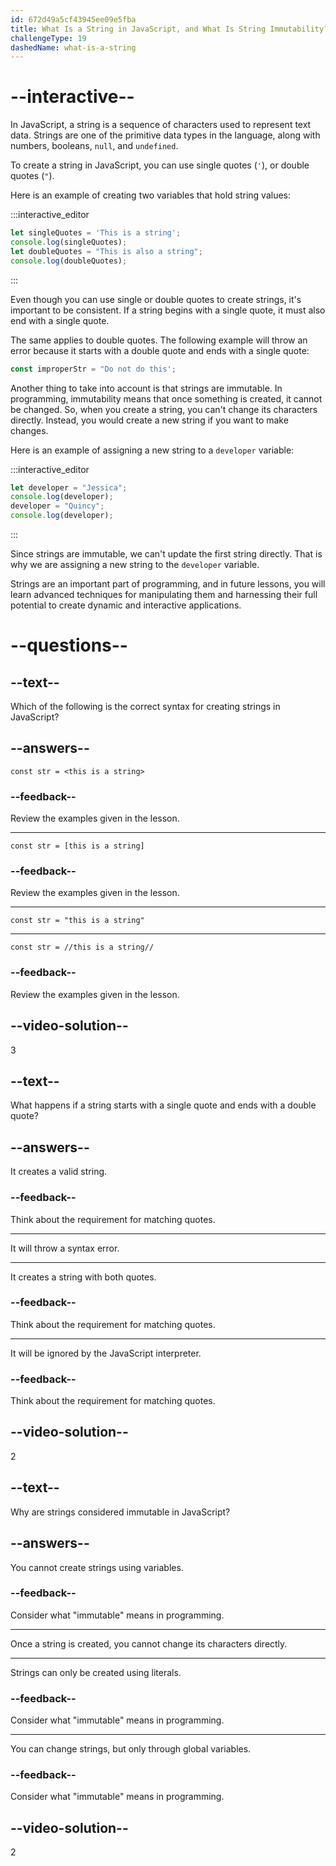 ```yaml
---
id: 672d49a5cf43945ee09e5fba
title: What Is a String in JavaScript, and What Is String Immutability?
challengeType: 19
dashedName: what-is-a-string
---
```


# --interactive--

In JavaScript, a string is a sequence of characters used to represent text data. Strings are one of the primitive data types in the language, along with numbers, booleans, `null`, and `undefined`.

To create a string in JavaScript, you can use single quotes (`'`), or double quotes (`"`).

Here is an example of creating two variables that hold string values:

:::interactive_editor

```js
let singleQuotes = 'This is a string';
console.log(singleQuotes);
let doubleQuotes = "This is also a string";
console.log(doubleQuotes);
```

:::

Even though you can use single or double quotes to create strings, it's important to be consistent. If a string begins with a single quote, it must also end with a single quote.

The same applies to double quotes. The following example will throw an error because it starts with a double quote and ends with a single quote:

```js
const improperStr = "Do not do this';
```

Another thing to take into account is that strings are immutable. In programming, immutability means that once something is created, it cannot be changed. So, when you create a string, you can't change its characters directly. Instead, you would create a new string if you want to make changes.

Here is an example of assigning a new string to a `developer` variable:

:::interactive_editor

```js
let developer = "Jessica";
console.log(developer);
developer = "Quincy";
console.log(developer);
```

:::

Since strings are immutable, we can't update the first string directly. That is why we are assigning a new string to the `developer` variable.

Strings are an important part of programming, and in future lessons, you will learn advanced techniques for manipulating them and harnessing their full potential to create dynamic and interactive applications.

# --questions--

## --text--

Which of the following is the correct syntax for creating strings in JavaScript?

## --answers--

`const str = <this is a string>`

### --feedback--

Review the examples given in the lesson.

---

`const str = [this is a string]`

### --feedback--

Review the examples given in the lesson.

---

`const str = "this is a string"`

---

`const str = //this is a string//`

### --feedback--

Review the examples given in the lesson.

## --video-solution--

3

## --text--

What happens if a string starts with a single quote and ends with a double quote?

## --answers--

It creates a valid string.

### --feedback--

Think about the requirement for matching quotes.

---

It will throw a syntax error.

---

It creates a string with both quotes.

### --feedback--

Think about the requirement for matching quotes.

---

It will be ignored by the JavaScript interpreter.

### --feedback--

Think about the requirement for matching quotes.

## --video-solution--

2

## --text--

Why are strings considered immutable in JavaScript?

## --answers--

You cannot create strings using variables.

### --feedback--

Consider what "immutable" means in programming.

---

Once a string is created, you cannot change its characters directly.

---

Strings can only be created using literals.

### --feedback--

Consider what "immutable" means in programming.

---

You can change strings, but only through global variables.

### --feedback--

Consider what "immutable" means in programming.

## --video-solution--

2
